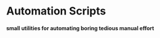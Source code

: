 Automation Scripts
==============
#### small utilities for automating boring tedious manual effort ####